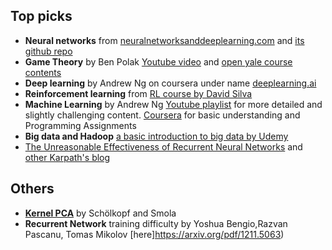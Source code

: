 ## Top picks
* **Neural networks** from [neuralnetworksanddeeplearning.com](http://neuralnetworksanddeeplearning.com/) and [its github repo](https://github.com/mnielsen/neural-networks-and-deep-learning)
* **Game Theory** by Ben Polak [Youtube video](https://www.youtube.com/playlist?list=PL6EF60E1027E1A10B) and [open yale course contents](https://oyc.yale.edu/economics/econ-159)
* **Deep learning** by Andrew Ng on coursera under name [deeplearning.ai](https://www.coursera.org/deeplearning-ai)
* **Reinforcement learning** from [RL course by David Silva](https://www.youtube.com/playlist?list=PLqYmG7hTraZDM-OYHWgPebj2MfCFzFObQ)
* **Machine Learning** by Andrew Ng  [Youtube playlist](https://www.youtube.com/playlist?list=PLA89DCFA6ADACE599) for more detailed and slightly challenging content. [Coursera](https://www.coursera.org/learn/machine-learning) for basic understanding and Programming Assignments
* **Big data and Hadoop** [a basic introduction to big data by Udemy](https://www.udemy.com/course/hadoop-big-data-must-see-introduction-to-big-data/)
* [The Unreasonable Effectiveness of Recurrent Neural Networks](https://karpathy.github.io/2015/05/21/rnn-effectiveness/) and [other Karpath's blog](https://karpathy.github.io/)


## Others
* [**Kernel PCA**](http://www.mitpressjournals.org/doi/10.1162/089976698300017467) by Schölkopf and Smola
* **Recurrent Network** training difficulty by Yoshua Bengio,Razvan Pascanu, Tomas Mikolov [here]https://arxiv.org/pdf/1211.5063)


